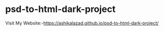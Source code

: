 # psd-to-html-dark-project
Visit My Website:-https://ashikalazad.github.io/psd-to-html-dark-project/
